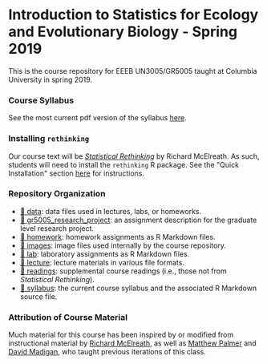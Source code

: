 # Introduction to Statistics for Ecology and Evolutionary Biology - Spring 2019

This is the course repository for EEEB UN3005/GR5005 taught at Columbia University in spring 2019. 

### Course Syllabus

See the most current pdf version of the syllabus [here](https://github.com/eveskew/stats_eco_evo_spring2019/blob/master/syllabus/syllabus.pdf).

### Installing `rethinking`

Our course text will be [*Statistical Rethinking*](https://xcelab.net/rm/statistical-rethinking/) by Richard McElreath. As such, students will need to install the `rethinking` R package. See the "Quick Installation" section [here](https://github.com/rmcelreath/rethinking) for instructions.

### Repository Organization

- [:file_folder: data](/data): data files used in lectures, labs, or homeworks.
- [:file_folder: gr5005_research_project](/gr5005_research_project): an assignment description for the graduate level research project.
- [:file_folder: homework](/homework): homework assignments as R Markdown files.
- [:file_folder: images](/images): image files used internally by the course repository.
- [:file_folder: lab](/lab): laboratory assignments as R Markdown files.
- [:file_folder: lecture](/lecture): lecture materials in various file formats.
- [:file_folder: readings](/readings): supplemental course readings (i.e., those not from *Statistical Rethinking*).
- [:file_folder: syllabus](/syllabus): the current course syllabus and the associated R Markdown source file.

### Attribution of Course Material

Much material for this course has been inspired by or modified from instructional material by [Richard McElreath](https://xcelab.net/rm/), as well as [Matthew Palmer](http://e3b.columbia.edu/faculty/matthew-palmer/) and [David Madigan](https://datascience.columbia.edu/david-madigan-0), who taught previous iterations of this class.